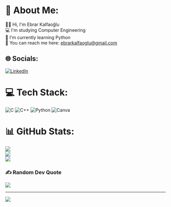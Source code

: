 # 💫 About Me:
🙋🏻 Hi, I'm Ebrar Kalfaoğlu<br>💻 I'm studying Computer Engineering <br>🐍 I'm currently learning Python<br>📧 You can reach me here: ebrarkalfaoglu@gmail.com<br>


## 🌐 Socials:
[![LinkedIn](https://img.shields.io/badge/LinkedIn-%230077B5.svg?logo=linkedin&logoColor=white)](https://linkedin.com/in/ebrarkalfaoglu) 

# 💻 Tech Stack:
![C](https://img.shields.io/badge/c-%2300599C.svg?style=plastic&logo=c&logoColor=white) ![C++](https://img.shields.io/badge/c++-%2300599C.svg?style=plastic&logo=c%2B%2B&logoColor=white) ![Python](https://img.shields.io/badge/python-3670A0?style=plastic&logo=python&logoColor=ffdd54) ![Canva](https://img.shields.io/badge/Canva-%2300C4CC.svg?style=plastic&logo=Canva&logoColor=white)
# 📊 GitHub Stats:
![](https://github-readme-stats.vercel.app/api?username=ebrarkalfaoglu&theme=radical&hide_border=true&include_all_commits=false&count_private=false)<br/>
![](https://github-readme-streak-stats.herokuapp.com/?user=ebrarkalfaoglu&theme=radical&hide_border=true)<br/>
![](https://github-readme-stats.vercel.app/api/top-langs/?username=ebrarkalfaoglu&theme=radical&hide_border=true&include_all_commits=false&count_private=false&layout=compact)

### ✍️ Random Dev Quote
![](https://quotes-github-readme.vercel.app/api?type=horizontal&theme=radical)

---
[![](https://visitcount.itsvg.in/api?id=ebrarkalfaoglu&icon=2&color=6)](https://visitcount.itsvg.in)

<!-- Proudly created with GPRM ( https://gprm.itsvg.in ) -->
